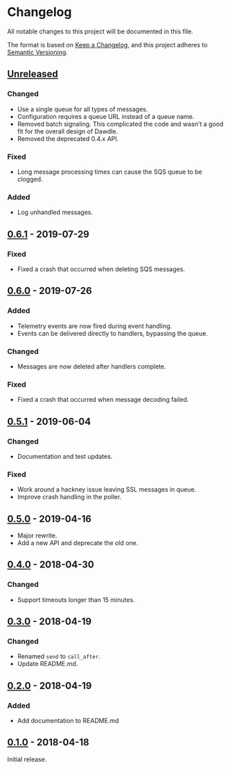 # Changelog
All notable changes to this project will be documented in this file.

The format is based on [Keep a Changelog](https://keepachangelog.com/en/1.0.0/),
and this project adheres to [Semantic Versioning](https://semver.org/spec/v2.0.0.html).

## [Unreleased]
### Changed
- Use a single queue for all types of messages.
- Configuration requires a queue URL instead of a queue name.
- Removed batch signaling. This complicated the code and wasn't a good fit for
the overall design of Dawdle.
- Removed the deprecated 0.4.x API.

### Fixed
- Long message processing times can cause the SQS queue to be clogged.

### Added
- Log unhandled messages.

## [0.6.1] - 2019-07-29
### Fixed
- Fixed a crash that occurred when deleting SQS messages.

## [0.6.0] - 2019-07-26
### Added
- Telemetry events are now fired during event handling.
- Events can be delivered directly to handlers, bypassing the queue.

### Changed
- Messages are now deleted after handlers complete.

### Fixed
- Fixed a crash that occurred when message decoding failed.

## [0.5.1] - 2019-06-04
### Changed
- Documentation and test updates.

### Fixed
- Work around a hackney issue leaving SSL messages in queue.
- Improve crash handling in the poller.

## [0.5.0] - 2019-04-16
- Major rewrite.
- Add a new API and deprecate the old one.

## [0.4.0] - 2018-04-30
### Changed
- Support timeouts longer than 15 minutes.

## [0.3.0] - 2018-04-19
### Changed
- Renamed `send` to `call_after`.
- Update README.md.

## [0.2.0] - 2018-04-19
### Added
- Add documentation to README.md

## [0.1.0] - 2018-04-18
Initial release.

[Unreleased]: https://github.com/hippware/dawdle/compare/v0.6.1...HEAD
[0.6.1]: https://github.com/hippware/dawdle/compare/v0.6.0...v0.6.1
[0.6.0]: https://github.com/hippware/dawdle/compare/v0.5.1...v0.6.0
[0.5.1]: https://github.com/hippware/dawdle/compare/v0.5.0...v0.5.1
[0.5.0]: https://github.com/hippware/dawdle/compare/v0.4.0...v0.5.0
[0.4.0]: https://github.com/hippware/dawdle/compare/v0.3.0...v0.4.0
[0.3.0]: https://github.com/hippware/dawdle/compare/v0.2.0...v0.3.0
[0.2.0]: https://github.com/hippware/dawdle/compare/v0.1.0...v0.2.0
[0.1.0]: https://github.com/hippware/dawdle/releases/tag/v0.1.0
